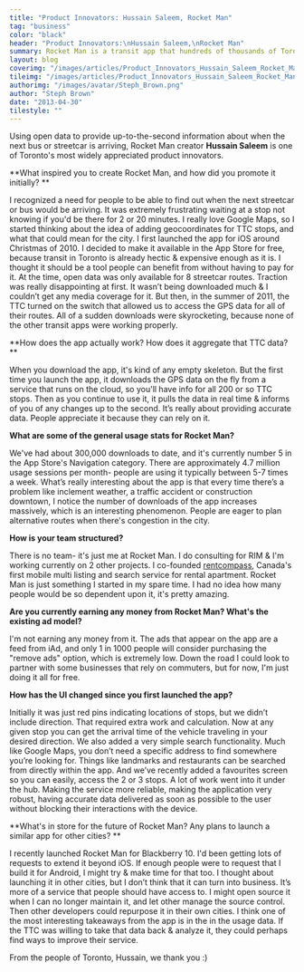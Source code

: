 ```yaml
---
title: "Product Innovators: Hussain Saleem, Rocket Man"
tag: "business"
color: "black"
header: "Product Innovators:\nHussain Saleem,\nRocket Man"
summary: Rocket Man is a transit app that hundreds of thousands of Torontonians rely on to help plan their travels across the city.
layout: blog
coverimg: "/images/articles/Product_Innovators_Hussain_Saleem_Rocket_Man/cover.jpg"
tileimg: "/images/articles/Product_Innovators_Hussain_Saleem_Rocket_Man/tile.jpg"
authorimg: "/images/avatar/Steph_Brown.png"
author: "Steph Brown"
date: "2013-04-30"
tilestyle: ""
---
```


Using open data to provide up-to-the-second information about when the next bus or streetcar is arriving, Rocket Man creator **Hussain Saleem** is one of Toronto's most widely appreciated product innovators.

**What inspired you to create Rocket Man, and how did you promote it initially? **

I recognized a need for people to be able to find out when the next streetcar or bus would be arriving. It was extremely frustrating waiting at a stop not knowing if you'd be there for 2 or 20 minutes. I really love Google Maps, so I started thinking about the idea of adding geocoordinates for TTC stops, and what that could mean for the city. I first launched the app for iOS around Christmas of 2010.  I decided to make it available in the App Store for free, because transit in Toronto is already hectic &amp; expensive enough as it is. I thought it should be a tool people can benefit from without having to pay for it.  At the time, open data was only available for 8 streetcar routes. Traction was really disappointing at first. It wasn’t being downloaded much &amp; I couldn’t get any media coverage for it.  But then, in the summer of 2011, the TTC turned on the switch that allowed us to access the GPS data for all of their routes. All of a sudden downloads were skyrocketing, because none of the other transit apps were working properly.

**How does the app actually work? How does it aggregate that TTC data? **

When you download the app, it's kind of any empty skeleton. But the first time you launch the app, it downloads the GPS data on the fly from a service that runs on the cloud, so you'll have info for all 200 or so TTC stops. Then as you continue to use it, it pulls the data in real time &amp; informs of you of any changes up to the second. It’s really about providing accurate data. People appreciate it because they can rely on it. 

**What are some of the general usage stats for Rocket Man?**

We've had about 300,000 downloads to date, and it's currently number 5 in the App Store's Navigation category. There are approximately 4.7 million usage sessions per month- people are using it typically between 5-7 times a week. What’s really interesting about the app is that every time there’s a problem like inclement weather, a traffic accident or construction downtown, I notice the number of downloads of the app increases massively, which is an interesting phenomenon. People are eager to plan alternative routes when there's congestion in the city. 

**How is your team structured?**

There is no team- it's just me at Rocket Man. I do consulting for RIM &amp; I'm working currently on 2 other projects. I co-founded [rentcompass](http://www.rentcompass.com/), Canada's first mobile multi listing and search service for rental apartment. Rocket Man is just something I started in my spare time. I had no idea how many people would be so dependent upon it, it's pretty amazing. 

**Are you currently earning any money from Rocket Man? What's the existing ad model?**

I'm not earning any money from it. The ads that appear on the app are a feed from iAd, and only 1 in 1000 people will consider purchasing the "remove ads" option, which is extremely low. Down the road I could look to partner with some businesses that rely on commuters, but for now, I'm just doing it all for free. 

**How has the UI changed since you first launched the app?**

Initially it was just red pins indicating locations of stops, but we didn’t include direction. That required extra work and calculation. Now at any given stop you can get the arrival time of the vehicle traveling in your desired direction. We also added a very simple search functionality. Much like Google Maps, you don’t need a specific address to find somewhere you’re looking for. Things like landmarks and restaurants can be searched from directly within the app. And we’ve recently added a favourites screen so you can easily, access the 2 or 3 stops. A lot of work went into it under the hub. Making the service more reliable, making the application very robust, having accurate data delivered as soon as possible to the user without blocking their interactions with the device.  

**What's in store for the future of Rocket Man? Any plans to launch a similar app for other cities? **

I recently launched Rocket Man for Blackberry 10. I'd been getting lots of requests to extend it beyond iOS. If enough people were to request that I build it for Android, I might try &amp; make time for that too.  I thought about launching it in other cities, but I don’t think that it can turn into business. It’s more of a service that people should have access to. I might open source it when I can no longer maintain it, and let other manage the source control. Then other developers could repurpose it in their own cities. I think one of the most interesting takeaways from the app is in the in the usage data. If the TTC was willing to take that data back &amp; analyze it, they could perhaps find ways to improve their service. 

From the people of Toronto, Hussain, we thank you :) 
